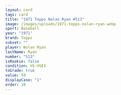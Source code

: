 ```yaml
---
layout: card
tags: card
title: "1971 Topps Nolan Ryan #513"
image: /images/uploads/1971-topps-nolan-ryan.webp
sport: Baseball
year: "1971"
brand: Topps
subset: ""
player: Nolan Ryan
lastName: Ryan
number: "513"
isRookie: false
condition: VG-VGEX
toGrade: true
value: 59
displayCase: "1"
order: 10
---
```

